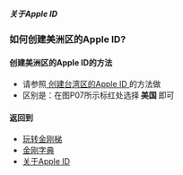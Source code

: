 ##### 关于Apple ID
### 如何创建美洲区的Apple ID?
#### 创建美洲区的Apple ID的方法
- 请参照[ 创建台湾区的Apple ID ]()的方法做
- 区别是：在图P07所示标红处选择<strong> 美国 </strong>即可
#### 返回到
- [玩转金刚梯](https://github.com/a2zitpro/web/blob/master/LadderFree/A.md)
- [金刚字典](https://github.com/a2zitpro/web/blob/master/LadderFree/kkDictionary/KKDictionary.md)
- [关于Apple ID](https://github.com/a2zitpro/web/blob/master/LadderFree/kkDictionary/kkAppLadder/iOS/AppleIDList.md)


